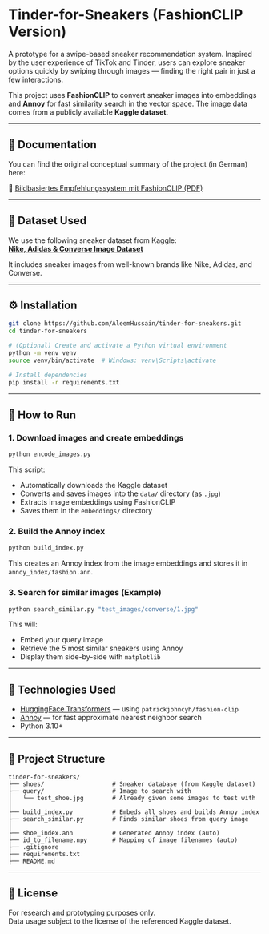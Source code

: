 # Tinder-for-Sneakers (FashionCLIP Version)

A prototype for a swipe-based sneaker recommendation system. Inspired by the user experience of TikTok and Tinder, users can explore sneaker options quickly by swiping through images — finding the right pair in just a few interactions.

This project uses **FashionCLIP** to convert sneaker images into embeddings and **Annoy** for fast similarity search in the vector space. The image data comes from a publicly available **Kaggle dataset**.

---

## 📄 Documentation

You can find the original conceptual summary of the project (in German) here:

📘 [Bildbasiertes Empfehlungssystem mit FashionCLIP (PDF)](Bildbasiertes_Empfehlungssystem_mit_FashionCLIP.pdf)

---

## 📁 Dataset Used

We use the following sneaker dataset from Kaggle:  
**[Nike, Adidas & Converse Image Dataset](https://www.kaggle.com/datasets/die9origephit/nike-adidas-and-converse-imaged)**

It includes sneaker images from well-known brands like Nike, Adidas, and Converse.

---

## ⚙️ Installation

```bash
git clone https://github.com/AleemHussain/tinder-for-sneakers.git
cd tinder-for-sneakers
```

```bash
# (Optional) Create and activate a Python virtual environment
python -m venv venv
source venv/bin/activate  # Windows: venv\Scripts\activate
```

```bash
# Install dependencies
pip install -r requirements.txt
```
---

## 🚀 How to Run

### 1. Download images and create embeddings

```bash
python encode_images.py
```

This script:
- Automatically downloads the Kaggle dataset
- Converts and saves images into the `data/` directory (as `.jpg`)
- Extracts image embeddings using FashionCLIP
- Saves them in the `embeddings/` directory

### 2. Build the Annoy index

```bash
python build_index.py
```

This creates an Annoy index from the image embeddings and stores it in `annoy_index/fashion.ann`.

### 3. Search for similar images (Example)

```bash
python search_similar.py "test_images/converse/1.jpg"
```

This will:

- Embed your query image
- Retrieve the 5 most similar sneakers using Annoy
- Display them side-by-side with `matplotlib`

---

## 🧠 Technologies Used

- [HuggingFace Transformers](https://huggingface.co) — using `patrickjohncyh/fashion-clip`
- [Annoy](https://github.com/spotify/annoy) — for fast approximate nearest neighbor search
- Python 3.10+

---

## 📂 Project Structure

```
tinder-for-sneakers/
├── shoes/                   # Sneaker database (from Kaggle dataset)
├── query/                   # Image to search with
│   └── test_shoe.jpg        # Already given some images to test with
│
├── build_index.py           # Embeds all shoes and builds Annoy index
├── search_similar.py        # Finds similar shoes from query image
│
├── shoe_index.ann           # Generated Annoy index (auto)
├── id_to_filename.npy       # Mapping of image filenames (auto)
├── .gitignore
├── requirements.txt
├── README.md
```

---

## 📄 License

For research and prototyping purposes only.  
Data usage subject to the license of the referenced Kaggle dataset.
